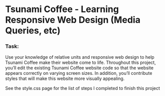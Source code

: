 <h1>Tsunami Coffee - Learning Responsive Web Design (Media Queries, etc) </h1>

<h3>Task:</h3>

<p>Use your knowledge of relative units and responsive web design to help Tsunami Coffee make their website come to life.
Throughout this project, you’ll edit the existing Tsunami Coffee website code so that the website appears correctly on varying screen sizes. In addition, you’ll contribute styles that will make this website more visually appealing.</p>

<p>See the style.css page for the list of steps I completed to finish this project</p>
